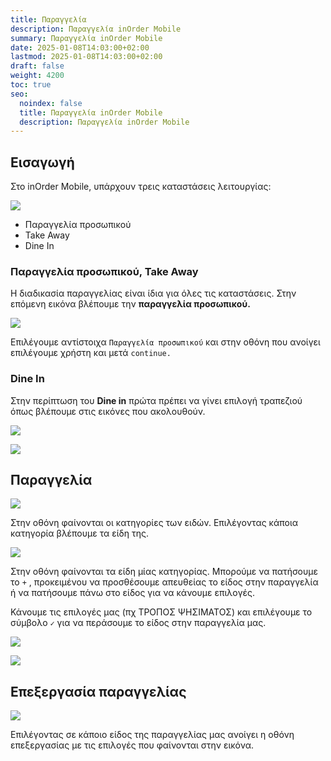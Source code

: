 ```yaml
---
title: Παραγγελία
description: Παραγγελία inOrder Mobile
summary: Παραγγελία inOrder Mobile
date: 2025-01-08T14:03:00+02:00
lastmod: 2025-01-08T14:03:00+02:00
draft: false
weight: 4200
toc: true
seo:
  noindex: false
  title: Παραγγελία inOrder Mobile
  description: Παραγγελία inOrder Mobile
---
```

## Εισαγωγή

Στο inOrder Mobile, υπάρχουν τρεις καταστάσεις λειτουργίας:

<div class="grid gap-4 sm:grid-cols-2 items-end">
    <div class="col-span-1">
        <div>

![](/images/mobile-login-03.jpg)

  </div>
    </div>
    <div class="col-span-1">
        <div>
        <ul>

  <li>Παραγγελία προσωπικού</li>

  <li>Take Away</li>

  <li>Dine In</li>

</ul>
        </div>
    </div>
</div>

### Παραγγελία προσωπικού, Take Away

Η διαδικασία παραγγελίας είναι ίδια για όλες τις καταστάσεις. Στην επόμενη εικόνα βλέπουμε την **παραγγελία προσωπικού.**

<div class="grid gap-4 sm:grid-cols-2 items-end">
    <div class="col-span-1">
        <div>

![](/images/mobile-oder-001.jpg)

   </div>
    </div>
    <div class="col-span-1">
        <p>
        Επιλέγουμε αντίστοιχα <code>Παραγγελία προσωπικού</code> και στην οθόνη που ανοίγει επιλέγουμε χρήστη και μετά <code>continue.</code>
        </p>
    </div>
</div>

### Dine In

Στην περίπτωση του **Dine in** πρώτα πρέπει να γίνει επιλογή τραπεζιού όπως βλέπουμε στις εικόνες που ακολουθούν.

<div class="grid gap-4 sm:grid-cols-2 items-end">
    <div class="col-span-1">
        <div>

![](/images/c-007.jpg)

   </div>
    </div>
    <div class="col-span-1">
        <div>

![](/images/c-008.jpg)

</div>
    </div>

</div>

## Παραγγελία

<div class="grid gap-4 sm:grid-cols-2 items-end">
    <div class="col-span-1">
        <div>

![](/images/mobile-categories.jpg)

</div>
    </div>
    <div class="col-span-1">
        <p>
           Στην οθόνη φαίνονται οι κατηγορίες των ειδών. Επιλέγοντας κάποια κατηγορία βλέπουμε τα είδη της.
        </p>
    </div>
</div>

<div class="grid gap-4 sm:grid-cols-2 items-end">
    <div class="col-span-1">
        <div>

![](/images/mobile-items-001.jpg)

</div>
    </div>
    <div class="col-span-1">
        <p>
           Στην οθόνη φαίνονται τα είδη μίας κατηγορίας. Μπορούμε να πατήσουμε το <code>+</code> , προκειμένου να προσθέσουμε απευθείας το είδος στην παραγγελία ή να πατήσουμε πάνω στο είδος για να κάνουμε επιλογές.
        </p>
    </div>
</div>

<p>

Κάνουμε τις επιλογές μας (πχ ΤΡΟΠΟΣ ΨΗΣΙΜΑΤΟΣ) και επιλέγουμε το σύμβολο <code>✓</code> για να περάσουμε το είδος στην παραγγελία μας.</p>

<div class="grid gap-4 sm:grid-cols-2 items-end">

<div class="col-span-1">

<div>

![](/images/mobile-item-001.jpg)

</div>

</div>

<div class="col-span-1">

![](/images/mobile-items-in-order.jpg)

</div>

</div>

## Επεξεργασία παραγγελίας

<div class="grid gap-4 sm:grid-cols-2 items-end">
    <div class="col-span-1">
        <div>

![](/images/mobile-order-edit.jpg)

  </div>
    </div>
    <div class="col-span-1">
        <p>
   Επιλέγοντας σε κάποιο είδος της παραγγελίας μας ανοίγει η οθόνη επεξεργασίας με τις επιλογές που φαίνονται στην εικόνα.
        </p>
    </div>
</div>
